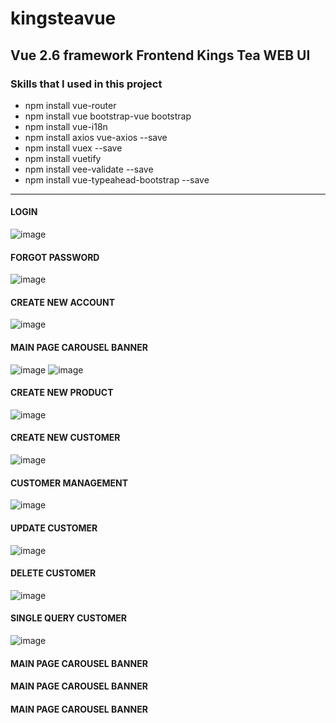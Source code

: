# kingsteavue


<H2> Vue 2.6 framework Frontend Kings Tea WEB UI</H2>


<H3>Skills that I used in this project</H3>

<ul>
  <li>
    npm install vue-router
  </li>
    <li>
    npm install vue bootstrap-vue bootstrap
  </li>
    <li>
    npm install vue-i18n
  </li>
  <li>
    npm install axios vue-axios --save
  </li>  
  <li>
    npm install vuex --save
  </li>
  <li>
    npm install vuetify
  </li>
  <li>
    npm install vee-validate --save
  </li>
  <li>
    npm install vue-typeahead-bootstrap --save
  </li>
</ul>

<HR>
  
<H4>LOGIN</H4>
  
![image](https://user-images.githubusercontent.com/40432032/155996128-ed6f45b5-e46a-4f97-9978-1210b121e6e1.png)
  
<H4>FORGOT PASSWORD</H4>
  
![image](https://user-images.githubusercontent.com/40432032/155996073-3d32b2f8-229b-467f-b935-d06e9df498a3.png)
  
<H4>CREATE NEW ACCOUNT</H4>
 
![image](https://user-images.githubusercontent.com/40432032/155997110-1f4a4bba-b1aa-4f4f-a399-fca06010f8ba.png)
  
<H4>MAIN PAGE CAROUSEL BANNER</H4>
  
![image](https://user-images.githubusercontent.com/40432032/155996344-d21b34a8-bd0b-43e4-8d30-3382712cfd23.png)
![image](https://user-images.githubusercontent.com/40432032/155998034-c75e3b44-4ce3-44b9-9a75-3b5a5c29a467.png)


<H4>CREATE NEW PRODUCT</H4>
  
![image](https://user-images.githubusercontent.com/40432032/155996653-6b8fddb3-2915-4234-bbdd-fbcf630ee6c0.png)

<H4>CREATE NEW CUSTOMER</H4>
  
![image](https://user-images.githubusercontent.com/40432032/155996768-d020751a-3064-4e14-baaf-74c418a6b677.png)
  
<H4>CUSTOMER MANAGEMENT</H4>
 
![image](https://user-images.githubusercontent.com/40432032/155997198-3f22d338-350f-4e52-9eb0-07a3226fe9a5.png)

<H4>UPDATE CUSTOMER</H4>
  
![image](https://user-images.githubusercontent.com/40432032/155997336-352db9e1-0f32-4a23-af18-8e02d3d18e77.png)

<H4>DELETE CUSTOMER</H4>
  
![image](https://user-images.githubusercontent.com/40432032/155997500-cc230912-4eb0-4cdf-b95e-c3d88ce6ee16.png)

<H4>SINGLE QUERY CUSTOMER</H4>
  
![image](https://user-images.githubusercontent.com/40432032/155997610-af88067c-e9f9-4866-8949-b02fe3ab85ce.png)

<H4>MAIN PAGE CAROUSEL BANNER</H4>
<H4>MAIN PAGE CAROUSEL BANNER</H4>
<H4>MAIN PAGE CAROUSEL BANNER</H4>
